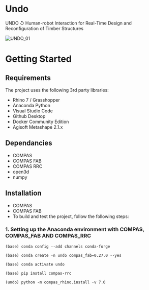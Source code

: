 # Undo
UNDO ↺ Human-robot Interaction for Real-Time Design and Reconfiguration of Timber Structures

![UNDO_01](https://github.com/user-attachments/assets/f4e4f6f2-ed98-4e5e-bf9c-48d187bd0b3b)

# Getting Started
## Requirements
The project uses the following 3rd party libraries:
- Rhino 7 / Grasshopper
- Anaconda Python
- Visual Studio Code
- Github Desktop
- Docker Community Edition
- Agisoft Metashape 2.1.x

## Dependancies
- COMPAS
- COMPAS FAB
- COMPAS RRC
- open3d
- numpy

## Installation
- COMPAS
- COMPAS FAB
- To build and test the project, follow the following steps:

### 1. Setting up the Anaconda environment with COMPAS, COMPAS_FAB AND COMPAS_RRC
```terminal
(base) conda config --add channels conda-forge
```
```terminal
(base) conda create -n undo compas_fab=0.27.0 --yes
```
```terminal
(base) conda activate undo
```
```terminal
(base) pip install compas-rrc
```
```terminal
(undo) python -m compas_rhino.install -v 7.0
```
